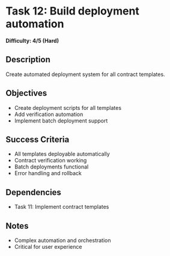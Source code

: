 # Task 12: Build deployment automation
**Difficulty: 4/5 (Hard)**

## Description
Create automated deployment system for all contract templates.

## Objectives
- Create deployment scripts for all templates
- Add verification automation
- Implement batch deployment support

## Success Criteria
- All templates deployable automatically
- Contract verification working
- Batch deployments functional
- Error handling and rollback

## Dependencies
- Task 11: Implement contract templates

## Notes
- Complex automation and orchestration
- Critical for user experience 